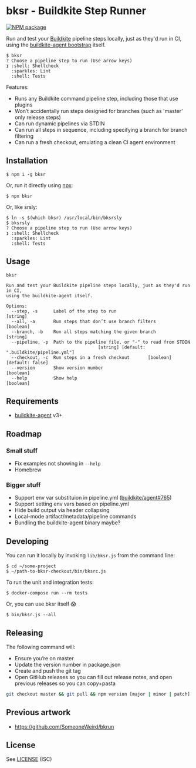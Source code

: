# bksr - Buildkite Step Runner

[![NPM package](https://img.shields.io/npm/v/bksr.svg)](https://www.npmjs.com/package/bksr)

Run and test your [Buildkite](https://buildkite.com/) pipeline steps locally, just as they'd run in CI,
using the [buildkite-agent bootstrap](https://buildkite.com/docs/agent) itself.

```
$ bksr
? Choose a pipeline step to run (Use arrow keys)
❯ :shell: Shellcheck
  :sparkles: Lint
  :shell: Tests
```

Features:

* Runs any Buildkite command pipeline step, including those that use plugins
* Won’t accidentally run steps designed for branches (such as 'master' only release steps)
* Can run dynamic pipelines via STDIN
* Can run all steps in sequence, including specifying a branch for branch filtering
* Can run a fresh checkout, emulating a clean CI agent environment

## Installation

```
$ npm i -g bksr
```

Or, run it directly using [npx](https://github.com/zkat/npx):

```
$ npx bksr
```

Or, like srsly:

```
$ ln -s $(which bksr) /usr/local/bin/bksrsly
$ bksrsly
? Choose a pipeline step to run (Use arrow keys)
❯ :shell: Shellcheck
  :sparkles: Lint
  :shell: Tests
```

## Usage

```
bksr

Run and test your Buildkite pipeline steps locally, just as they'd run in CI,
using the buildkite-agent itself.

Options:
  --step, -s      Label of the step to run                              [string]
  --all, -a       Run steps that don’t use branch filters              [boolean]
  --branch, -b    Run all steps matching the given branch               [string]
  --pipeline, -p  Path to the pipeline file, or "-" to read from STDIN
                                   [string] [default: ".buildkite/pipeline.yml"]
  --checkout, -c  Run steps in a fresh checkout       [boolean] [default: false]
  --version       Show version number                                  [boolean]
  --help          Show help                                            [boolean]
```

## Requirements

* [buildkite-agent](https://buildkite.com/docs/agent) v3+

## Roadmap

### Small stuff

* Fix examples not showing in `--help`
* Homebrew

### Bigger stuff

* Support env var substituion in pipeline.yml ([buildkite/agent#765](https://github.com/buildkite/agent/pull/765))
* Support setting env vars based on pipeline.yml
* Hide build output via header collapsing
* Local-mode artifact/metadata/pipeline commands
* Bundling the buildkite-agent binary maybe?

## Developing

You can run it locally by invoking `lib/bksr.js` from the command line:

```
$ cd ~/some-project
$ ~/path-to-bksr-checkout/bin/bksrc.js
```

To run the unit and integration tests:

```
$ docker-compose run --rm tests
```

Or, you can use bksr itself 😱

```
$ bin/bksr.js --all
```

## Releasing

The following command will:

* Ensure you’re on master
* Update the version number in package.json
* Create and push the git tag
* Open GitHub releases so you can fill out release notes, and open previous
  releases so you can copy+pasta

```bash
git checkout master && git pull && npm version [major | minor | patch]
```

## Previous artwork

* https://github.com/SomeoneWeird/bkrun

## License

See [LICENSE](LICENSE) (ISC)
